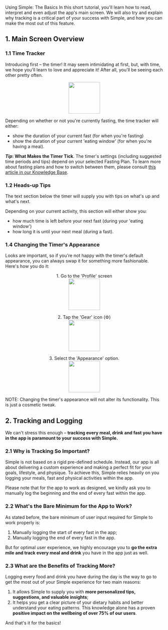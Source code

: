 Using Simple: The Basics
In this short tutorial, you'll learn how to read, interpret and even adjust the app's main screen. We will also try and explain why tracking is a critical part of your success with Simple, and how you can make the most out of this feature.

## 1. Main Screen Overview
### 1.1 Time Tracker
Introducing first – the timer! It may seem intimidating at first, but, with time, we hope you'll learn to love and appreciate it! After all, you'll be seeing each other pretty often.
<p align="center"> 
  <img width="100" src="https://dkea7qxfae4ft.cloudfront.net/kb/Timer.png">
</p>  
Depending on whether or not you're currently fasting, the time tracker will either:

* show the duration of your current fast (for when you're fasting)
* show the duration of your current 'eating window' (for when you're having a meal).

***Tip*: What Makes the Timer Tick**. The timer's settings (including suggested time periods and tips) depend on your selected Fasting Plan. To learn more about fasting plans and how to switch between them, please consult [this article in our Knowledge Base](LINK).

### 1.2 Heads-up Tips
The text section below the timer will supply you with tips on what's up and what's next.

Depending on your current activity, this section will either show you:

* how much time is left before your next fast (during your 'eating window')
* how long it is until your next meal (during a fast).

### 1.4 Changing the Timer's Appearance
Looks are important, so if you're not happy with the timer's default appearance, you can always swap it for something more fashionable. Here's how you do it:

<p align="center"> 1. Go to the 'Profile' screen
<br/>
  <img width="100" src="https://dkea7qxfae4ft.cloudfront.net/kb/1.png">
</p>  
<p align="center"> 2. Tap the 'Gear' icon (⚙)
<br/>
  <img width="100" src="https://dkea7qxfae4ft.cloudfront.net/kb/Settings.png">
</p>  
<p align="center"> 3. Select the 'Appearance' option.
<br/>
  <img width="100" src="https://dkea7qxfae4ft.cloudfront.net/kb/Appearence.png">
</p>
NOTE: Changing the timer's appearance will not alter its functionality. This is just a cosmetic tweak.

## 2. Tracking and Logging
We can't stress this enough – **tracking every meal, drink and fast you have in the app is paramount to your success with Simple.**

### 2.1 Why is Tracking So Important?
Simple is not based on a rigid pre-defined schedule. Instead, our app is all about delivering a custom experience and making a perfect fit for your goals, lifestyle, and physique. To achieve this, Simple relies heavily on you logging your meals, fast and physical activities within the app.

Please note that for the app to work as designed, we kindly ask you to manually log the beginning and the end of every fast within the app.

### 2.2 What's the Bare Minimum for the App to Work?
As stated before, the bare minimum of user input required for Simple to work properly is:

1. Manually logging the start of every fast in the app;
2. Manually logging the end of every fast in the app.

But for optimal user experience, we highly encourage you to **go the extra mile and track every meal and drink** you have in the app just as well.

### 2.3 What are the Benefits of Tracking More?
Logging every food and drink you have during the day is the way to go to get the most out of your Simple experience for two main reasons:

1. It allows Simple to supply you with **more personalized tips, suggestions, and valuable insights**;
2. It helps you get a clear picture of your dietary habits and better understand your eating patterns. This knowledge alone has a proven **positive impact on the wellbeing of over 75% of our users**.

And that's it for the basics!
